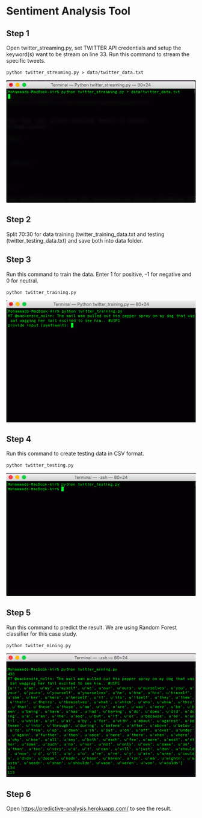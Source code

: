 # Sentiment Analysis Tool

## Step 1

Open twitter_streaming.py, set TWITTER API credentials and setup the keyword(s) want to be stream on line 33. Run this command to stream the specific tweets.
```
python twitter_streaming.py > data/twitter_data.txt
```

![twitter streaming](https://raw.githubusercontent.com/datomnurdin/PredictiveAnalysis/master/ExternalData/image/image_1.png?token=AFKlMvFiJiV5w16jCDDAzG_tWSHexSSKks5ZfXrzwA%3D%3D)

## Step 2

Split 70:30 for data training (twitter_training_data.txt and testing (twitter_testing_data.txt) and save both into data folder.

## Step 3

Run this command to train the data. Enter 1 for positive, -1 for negative and 0 for neutral.
```
python twitter_training.py
```

![twitter training](https://raw.githubusercontent.com/datomnurdin/PredictiveAnalysis/master/ExternalData/image/image_2.png)

## Step 4

Run this command to create testing data in CSV format.
```
python twitter_testing.py
```

![twitter testing](https://raw.githubusercontent.com/datomnurdin/PredictiveAnalysis/master/ExternalData/image/image_3.png)

## Step 5

Run this command to predict the result. We are using Random Forest classifier for this case study.
```
python twitter_mining.py
```

![twitter mining](https://raw.githubusercontent.com/datomnurdin/PredictiveAnalysis/master/ExternalData/image/image_4.png)

## Step 6

Open https://predictive-analysis.herokuapp.com/ to see the result.
